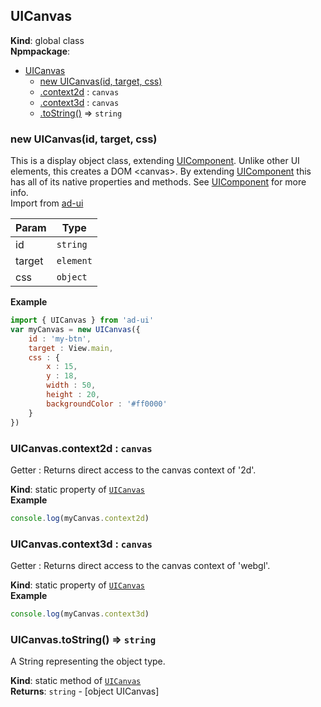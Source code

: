 <a name="UICanvas"></a>

## UICanvas
**Kind**: global class  
**Npmpackage**:   

* [UICanvas](#UICanvas)
    * [new UICanvas(id, target, css)](#new_UICanvas_new)
    * [.context2d](#UICanvas.context2d) : <code>canvas</code>
    * [.context3d](#UICanvas.context3d) : <code>canvas</code>
    * [.toString()](#UICanvas.toString) ⇒ <code>string</code>

<a name="new_UICanvas_new"></a>

### new UICanvas(id, target, css)
This is a display object class, extending [UIComponent](#UIComponent).  Unlike other UI elements, this creates a DOM &lt;canvas>.
By extending [UIComponent](#UIComponent) this has all of its native properties and methods.  See [UIComponent](#UIComponent) for more info.<br>
Import from <a href="https://github.com/ff0000-ad-tech/ad-ui">ad-ui</a>


| Param | Type |
| --- | --- |
| id | <code>string</code> | 
| target | <code>element</code> | 
| css | <code>object</code> | 

**Example**  
```js
import { UICanvas } from 'ad-ui'
var myCanvas = new UICanvas({
	id : 'my-btn',
	target : View.main,
	css : {
		x : 15,
		y : 18,
		width : 50,
		height : 20,
		backgroundColor : '#ff0000'
	}
})
```
<a name="UICanvas.context2d"></a>

### UICanvas.context2d : <code>canvas</code>
Getter : Returns direct access to the canvas context of '2d'.

**Kind**: static property of [<code>UICanvas</code>](#UICanvas)  
**Example**  
```js
console.log(myCanvas.context2d)
```
<a name="UICanvas.context3d"></a>

### UICanvas.context3d : <code>canvas</code>
Getter : Returns direct access to the canvas context of 'webgl'.

**Kind**: static property of [<code>UICanvas</code>](#UICanvas)  
**Example**  
```js
console.log(myCanvas.context3d)
```
<a name="UICanvas.toString"></a>

### UICanvas.toString() ⇒ <code>string</code>
A String representing the object type.

**Kind**: static method of [<code>UICanvas</code>](#UICanvas)  
**Returns**: <code>string</code> - [object UICanvas]  
